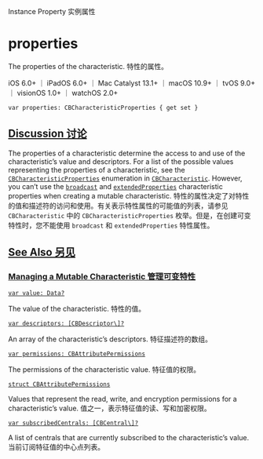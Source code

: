 Instance Property 实例属性

# properties 

The properties of the characteristic.
特性的属性。

iOS 6.0+ ｜ iPadOS 6.0+ ｜ Mac Catalyst 13.1+ ｜ macOS 10.9+ ｜ tvOS 9.0+ ｜ visionOS 1.0+ ｜ watchOS 2.0+ 

```
var properties: CBCharacteristicProperties { get set }
```



## [Discussion 讨论](https://developer.apple.com/documentation/corebluetooth/cbmutablecharacteristic/properties#Discussion)

The properties of a characteristic determine the access to and use of the characteristic’s value and descriptors. For a list of the possible values representing the properties of a characteristic, see the [`CBCharacteristicProperties`](https://developer.apple.com/documentation/corebluetooth/cbcharacteristicproperties) enumeration in [`CBCharacteristic`](https://developer.apple.com/documentation/corebluetooth/cbcharacteristic). However, you can’t use the [`broadcast`](https://developer.apple.com/documentation/corebluetooth/cbcharacteristicproperties/broadcast) and [`extendedProperties`](https://developer.apple.com/documentation/corebluetooth/cbcharacteristicproperties/extendedproperties) characteristic properties when creating a mutable characteristic.
特性的属性决定了对特性的值和描述符的访问和使用。有关表示特性属性的可能值的列表，请参见 `CBCharacteristic` 中的 `CBCharacteristicProperties` 枚举。但是，在创建可变特性时，您不能使用 `broadcast` 和 `extendedProperties` 特性属性。



## [See Also 另见](https://developer.apple.com/documentation/corebluetooth/cbmutablecharacteristic/properties#see-also)

### [Managing a Mutable Characteristic 管理可变特性](https://developer.apple.com/documentation/corebluetooth/cbmutablecharacteristic/properties#Managing-a-Mutable-Characteristic)

[`var value: Data?`](https://developer.apple.com/documentation/corebluetooth/cbmutablecharacteristic/value)

The value of the characteristic.
特性的值。

[`var descriptors: [CBDescriptor\]?`](https://developer.apple.com/documentation/corebluetooth/cbmutablecharacteristic/descriptors)

An array of the characteristic’s descriptors.
特征描述符的数组。

[`var permissions: CBAttributePermissions`](https://developer.apple.com/documentation/corebluetooth/cbmutablecharacteristic/permissions)

The permissions of the characteristic value.
特征值的权限。

[`struct CBAttributePermissions`](https://developer.apple.com/documentation/corebluetooth/cbattributepermissions)

Values that represent the read, write, and encryption permissions for a characteristic’s value.
值之一，表示特征值的读、写和加密权限。

[`var subscribedCentrals: [CBCentral\]?`](https://developer.apple.com/documentation/corebluetooth/cbmutablecharacteristic/subscribedcentrals)

A list of centrals that are currently subscribed to the characteristic’s value.
当前订阅特征值的中心点列表。
